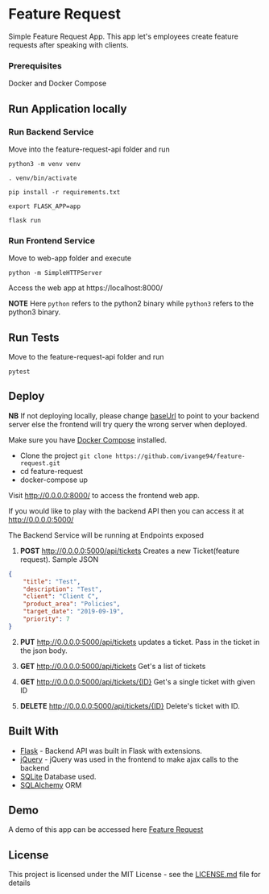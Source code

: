 # Feature Request

Simple Feature Request App. This app let's employees create feature requests after speaking with clients.

### Prerequisites

Docker and Docker Compose

## Run Application locally

### Run Backend Service

Move into the feature-request-api folder and run

`python3 -m venv venv`

`. venv/bin/activate`

`pip install -r requirements.txt`

`export FLASK_APP=app`

`flask run`

### Run Frontend Service

Move to web-app folder and execute

`python -m SimpleHTTPServer`

Access the web app at https://localhost:8000/

**NOTE** Here `python` refers to the python2 binary while `python3` refers to the python3 binary.

## Run Tests

Move to the feature-request-api folder and run

`pytest`

## Deploy

**NB** If not deploying locally, please change [baseUrl](https://github.com/ivange94/feature-request/blob/master/web-app/js/app.js#L2) to point to your backend server else the frontend will try query the wrong server when deployed.

Make sure you have [Docker Compose](https://docs.docker.com/compose/) installed.

* Clone the project `git clone https://github.com/ivange94/feature-request.git`
* cd feature-request
* docker-compose up

Visit http://0.0.0.0:8000/ to access the frontend web app.

If you would like to play with the backend API then you can access it at http://0.0.0.0:5000/

The Backend Service will be running at 
Endpoints exposed 

1) **POST** http://0.0.0.0:5000/api/tickets  Creates a new Ticket(feature request). Sample JSON

```json
{
	"title": "Test",
	"description": "Test",
	"client": "Client C",
	"product_area": "Policies",
	"target_date": "2019-09-19",
	"priority": 7
}
```

2) **PUT** http://0.0.0.0:5000/api/tickets updates a ticket. Pass in the ticket in the json body.

3) **GET** http://0.0.0.0:5000/api/tickets Get's a list of tickets

4) **GET** http://0.0.0.0:5000/api/tickets/{ID} Get's a single ticket with given ID

5) **DELETE** http://0.0.0.0:5000/api/tickets/{ID} Delete's ticket with ID.

## Built With

* [Flask](http://flask.pocoo.org/) - Backend API was built in Flask with extensions.
* [jQuery](https://jquery.com/) - jQuery was used in the frontend to make ajax calls to the backend
* [SQLite](https://www.sqlite.org/index.html) Database used. 
* [SQLAlchemy](https://www.sqlalchemy.org/) ORM

## Demo

A demo of this app can be accessed here [Feature Request](http://35.231.208.239:8000/)

## License

This project is licensed under the MIT License - see the [LICENSE.md](LICENSE.md) file for details
